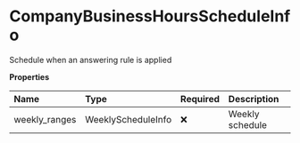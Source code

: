 # CompanyBusinessHoursScheduleInfo

Schedule when an answering rule is applied

**Properties**

| Name          | Type               | Required | Description     |
| :------------ | :----------------- | :------- | :-------------- |
| weekly_ranges | WeeklyScheduleInfo | ❌       | Weekly schedule |

<!-- This file was generated by liblab | https://liblab.com/ -->
